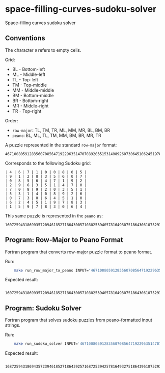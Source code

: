 # space-filling-curves-sudoku-solver
Space-filling curves sudoku solver

## Conventions

The character `0` refers to empty cells.

Grid:

* BL - Bottom-left
* ML - Middle-left
* TL - Top-left
* TM - Top-middle
* MM - Middle-middle
* BM - Bottom-middle
* BR - Bottom-right
* MR - Middle-right
* TR - Top-right

Order:

* `raw-major`: TL, TM, TR, ML, MM, MR, BL, BM, BR
* `peano`: BL, ML, TL, TM, MM, BM, BR, MR, TR

A puzzle represented in the standard `row-major` format:

```
467100805912835607085647192296351470708920351531408926073064510624519783159783064
```

Corresponds to the following Sudoku grid:

```
| 4 | 6 | 7 | 1 | 0 | 0 | 8 | 0 | 5 |
| 9 | 1 | 2 | 8 | 3 | 5 | 6 | 0 | 7 |
| 0 | 8 | 5 | 6 | 4 | 7 | 1 | 9 | 2 |
| 2 | 9 | 6 | 3 | 5 | 1 | 4 | 7 | 0 |
| 7 | 0 | 8 | 9 | 2 | 0 | 3 | 5 | 1 |
| 5 | 3 | 1 | 4 | 0 | 8 | 9 | 2 | 6 |
| 0 | 7 | 3 | 0 | 6 | 4 | 5 | 1 | 0 |
| 6 | 2 | 4 | 5 | 1 | 9 | 7 | 8 | 3 |
| 1 | 5 | 9 | 7 | 8 | 3 | 0 | 6 | 4 |
```

This same puzzle is represented in the `peano` as:

```
160725943186903572094618527186430057108025394057816493075186430610752934168009275
```

## Program: Row-Major to Peano Format

Fortran program that converts row-major puzzle format to peano format.

Run:

```bash
    make run_row_major_to_peano INPUT='467100805912835607085647192296351470708920351531408926073064510624519783159783064'
```

Expected result:

```
    160725943186903572094618527186430057108025394057816493075186430610752934168009275
```

## Program: Sudoku Solver

Fortran program that solves sudoku puzzles from peano-formatted input strings.

Run:

```bash
    make run_sudoku_solver INPUT='467100805912835607085647192296351470708920351531408926073064510624519783159783064'
```

Expected result:

```
    168725943186943572394618527186439257168725394257816493275186439618752934168349275
```